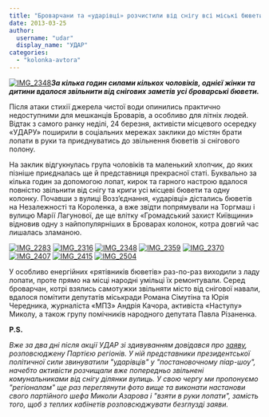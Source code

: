 ```yaml
---
title: "Броварчани та «ударівці» розчистили від снігу всі міські бювети"
date: 2013-03-25
author: 
  username: "udar"
  display_name: "УДАР"
categories: 
  - "kolonka-avtora"
---
```


[![IMG_2348](https://mpz.brovary.org/wp-content/uploads/2013/03/IMG_2348.jpg)](https://mpz.brovary.org/wp-content/uploads/2013/03/IMG_2348.jpg)_**За кілька годин силами кількох чоловіків, однієї жінки та дитини вдалося звільнити від снігових заметів усі броварські бювети.**_

Після атаки стихії джерела чистої води опинились практично недоступними для мешканців Броварів, а особливо для літніх людей. Відтак з самого ранку неділі, 24 березня, активісти місцевого осередку «УДАРУ» поширили в соціальних мережах заклики до містян брати лопати в руки та приєднуватись до звільнення бюветів зі снігового полону.

На заклик відгукнулась група чоловіків та маленький хлопчик, до яких пізніше приєдналась ще й представниця прекрасної статі. Буквально за кілька годин за допомогою лопат, кирок та гарного настрою вдалося повністю звільнити від снігу та криги усі місцеві бювети та одну колонку. Почавши з вулиці Возз’єднання, «ударівці» дістались бюветів на Незалежності та Короленка, а вже звідти попрямували на Торгмаш і вулицю Марії Лагунової, де ще влітку «Громадський захист Київщини» відновив одну з найпопулярніших в Броварах колонок, котра довгий час лишалась зламаною.

[![IMG_2283](https://mpz.brovary.org/wp-content/uploads/2013/03/IMG_22831.jpg)](https://mpz.brovary.org/wp-content/uploads/2013/03/IMG_22831.jpg) [![IMG_2316](https://mpz.brovary.org/wp-content/uploads/2013/03/IMG_23161.jpg)](https://mpz.brovary.org/wp-content/uploads/2013/03/IMG_23161.jpg) [![IMG_2348](https://mpz.brovary.org/wp-content/uploads/2013/03/IMG_23482.jpg)](https://mpz.brovary.org/wp-content/uploads/2013/03/IMG_23482.jpg) [![IMG_2359](https://mpz.brovary.org/wp-content/uploads/2013/03/IMG_23591.jpg)](https://mpz.brovary.org/wp-content/uploads/2013/03/IMG_23591.jpg) [![IMG_2370](https://mpz.brovary.org/wp-content/uploads/2013/03/IMG_23701.jpg)](https://mpz.brovary.org/wp-content/uploads/2013/03/IMG_23701.jpg) [![IMG_2407](https://mpz.brovary.org/wp-content/uploads/2013/03/IMG_24071.jpg)](https://mpz.brovary.org/wp-content/uploads/2013/03/IMG_24071.jpg) [![IMG_2415](https://mpz.brovary.org/wp-content/uploads/2013/03/IMG_24151.jpg)](https://mpz.brovary.org/wp-content/uploads/2013/03/IMG_24151.jpg) [![IMG_2504](https://mpz.brovary.org/wp-content/uploads/2013/03/IMG_25041.jpg)](https://mpz.brovary.org/wp-content/uploads/2013/03/IMG_25041.jpg)

У особливо енергійних «рятівників бюветів» раз-по-раз виходили з ладу лопати, проте прямо на місці народні умільці їх ремонтували. Серед броварчан, котрі взялись самотужки звільняти місто від снігової навали, вдалося помітити депутатів міськради Романа Сімутіна та Юрія Чередника, журналіста «МПЗ» Андрія Качора, активіста «Наступу» Миколу, а також групу помічників народного депутата Павла Різаненка.

**P.S.** 

_Вже за два дні після акції УДАР зі здивуванням довідався про [заяву](https://www.pravda.com.ua/news/2013/03/25/6986399/), розповсюджену Партією регіонів. У ній представники президентської політичної сили звинуватили "ударівців" у "постановочному піар-шоу", начебто активісти розчищали вже попередньо звільнені комунальниками від снігу ділянки вулиць. У свою чергу ми пропонуємо "регіоналам" ще раз переглянути фото вище та виконати настанови свого партійного шефа Миколи Азарова і "взяти в руки лопати", замість того, щоб з теплих кабінетів розповсюджувати безглузді заяви._
